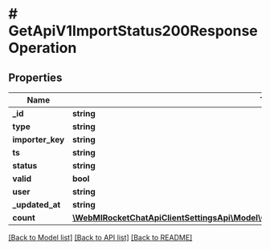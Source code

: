 # # GetApiV1ImportStatus200ResponseOperation

## Properties

Name | Type | Description | Notes
------------ | ------------- | ------------- | -------------
**_id** | **string** |  | [optional]
**type** | **string** |  | [optional]
**importer_key** | **string** |  | [optional]
**ts** | **string** |  | [optional]
**status** | **string** |  | [optional]
**valid** | **bool** |  | [optional]
**user** | **string** |  | [optional]
**_updated_at** | **string** |  | [optional]
**count** | [**\WebMIRocketChatApiClientSettingsApi\Model\GetApiV1ImportStatus200ResponseOperationCount**](GetApiV1ImportStatus200ResponseOperationCount.md) |  | [optional]

[[Back to Model list]](../../README.md#models) [[Back to API list]](../../README.md#endpoints) [[Back to README]](../../README.md)
